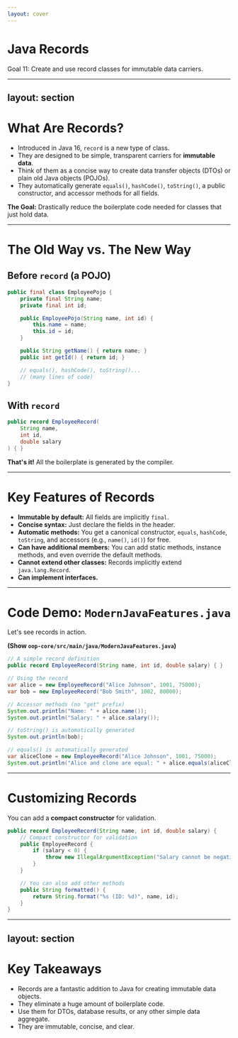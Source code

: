 ```yaml
---
layout: cover
--- 
```


# Java Records

<div class="pt-12">
  <span class="px-2 py-1 rounded">
    Goal 11: Create and use record classes for immutable data carriers.
  </span>
</div>

---
layout: section
---

# What Are Records?

<v-clicks>

- Introduced in Java 16, `record` is a new type of class.
- They are designed to be simple, transparent carriers for **immutable data**.
- Think of them as a concise way to create data transfer objects (DTOs) or plain old Java objects (POJOs).
- They automatically generate `equals()`, `hashCode()`, `toString()`, a public constructor, and accessor methods for all fields.

</v-clicks>

<div class="mt-8">
<v-click>

**The Goal:** Drastically reduce the boilerplate code needed for classes that just hold data.

</v-click>
</div>

---

# The Old Way vs. The New Way

<div class="grid grid-cols-2 gap-8">

<div>

## **Before `record` (a POJO)**

```java
public final class EmployeePojo {
    private final String name;
    private final int id;

    public EmployeePojo(String name, int id) {
        this.name = name;
        this.id = id;
    }

    public String getName() { return name; }
    public int getId() { return id; }

    // equals(), hashCode(), toString()...
    // (many lines of code)
}
```

</div>

<div>

## **With `record`**

```java
public record EmployeeRecord(
    String name, 
    int id, 
    double salary
) { }
```

**That's it!** All the boilerplate is generated by the compiler.

</div>

</div>

---

# Key Features of Records

<v-clicks>

- **Immutable by default:** All fields are implicitly `final`.
- **Concise syntax:** Just declare the fields in the header.
- **Automatic methods:** You get a canonical constructor, `equals`, `hashCode`, `toString`, and accessors (e.g., `name()`, `id()`) for free.
- **Can have additional members:** You can add static methods, instance methods, and even override the default methods.
- **Cannot extend other classes:** Records implicitly extend `java.lang.Record`.
- **Can implement interfaces.**

</v-clicks>

---

# Code Demo: `ModernJavaFeatures.java`

Let's see records in action.

**(Show `oop-core/src/main/java/ModernJavaFeatures.java`)**

```java
// A simple record definition
public record EmployeeRecord(String name, int id, double salary) { }

// Using the record
var alice = new EmployeeRecord("Alice Johnson", 1001, 75000);
var bob = new EmployeeRecord("Bob Smith", 1002, 80000);

// Accessor methods (no "get" prefix)
System.out.println("Name: " + alice.name());
System.out.println("Salary: " + alice.salary());

// toString() is automatically generated
System.out.println(bob);

// equals() is automatically generated
var aliceClone = new EmployeeRecord("Alice Johnson", 1001, 75000);
System.out.println("Alice and clone are equal: " + alice.equals(aliceClone)); // true
```

---

# Customizing Records

You can add a **compact constructor** for validation.

```java
public record EmployeeRecord(String name, int id, double salary) {
    // Compact constructor for validation
    public EmployeeRecord {
        if (salary < 0) {
            throw new IllegalArgumentException("Salary cannot be negative");
        }
    }

    // You can also add other methods
    public String formatted() {
        return String.format("%s (ID: %d)", name, id);
    }
}
```

---
layout: section
---

# Key Takeaways

<v-clicks>

- Records are a fantastic addition to Java for creating immutable data objects.
- They eliminate a huge amount of boilerplate code.
- Use them for DTOs, database results, or any other simple data aggregate.
- They are immutable, concise, and clear.

</v-clicks>
